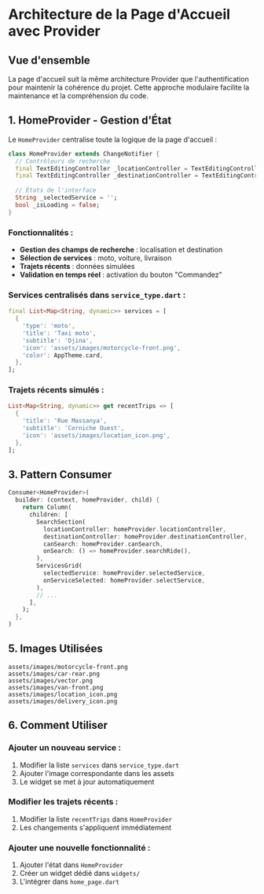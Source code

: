 # Architecture de la Page d'Accueil avec Provider

## Vue d'ensemble

La page d'accueil suit la même architecture Provider que l'authentification pour maintenir la cohérence du projet. Cette approche modulaire facilite la maintenance et la compréhension du code.

## 1. HomeProvider - Gestion d'État

Le `HomeProvider` centralise toute la logique de la page d'accueil :

```dart
class HomeProvider extends ChangeNotifier {
  // Contrôleurs de recherche
  final TextEditingController _locationController = TextEditingController();
  final TextEditingController _destinationController = TextEditingController();
  
  // États de l'interface
  String _selectedService = '';
  bool _isLoading = false;
}
```

### Fonctionnalités :
- **Gestion des champs de recherche** : localisation et destination
- **Sélection de services** : moto, voiture, livraison
- **Trajets récents** : données simulées
- **Validation en temps réel** : activation du bouton "Commandez"

### Services centralisés dans `service_type.dart` :
```dart
final List<Map<String, dynamic>> services = [
  {
    'type': 'moto',
    'title': 'Taxi moto',
    'subtitle': 'Djina',
    'icon': 'assets/images/motorcycle-front.png',
    'color': AppTheme.card,
  },
];
```

### Trajets récents simulés :
```dart
List<Map<String, dynamic>> get recentTrips => [
  {
    'title': 'Rue Massanya',
    'subtitle': 'Corniche Ouest',
    'icon': 'assets/images/location_icon.png', 
  },
];
```

## 3. Pattern Consumer

```dart
Consumer<HomeProvider>(
  builder: (context, homeProvider, child) {
    return Column(
      children: [
        SearchSection(
          locationController: homeProvider.locationController,
          destinationController: homeProvider.destinationController,
          canSearch: homeProvider.canSearch,
          onSearch: () => homeProvider.searchRide(),
        ),
        ServicesGrid(
          selectedService: homeProvider.selectedService,
          onServiceSelected: homeProvider.selectService,
        ),
        // ...
      ],
    );
  },
)
```

## 5. Images Utilisées
```
assets/images/motorcycle-front.png
assets/images/car-rear.png
assets/images/vector.png
assets/images/van-front.png
assets/images/location_icon.png 
assets/images/delivery_icon.png 
```
## 6. Comment Utiliser

### Ajouter un nouveau service :
1. Modifier la liste `services` dans `service_type.dart`
2. Ajouter l'image correspondante dans les assets
3. Le widget se met à jour automatiquement

### Modifier les trajets récents :
1. Modifier la liste `recentTrips` dans `HomeProvider`
2. Les changements s'appliquent immédiatement

### Ajouter une nouvelle fonctionnalité :
1. Ajouter l'état dans `HomeProvider`
2. Créer un widget dédié dans `widgets/`
3. L'intégrer dans `home_page.dart`

